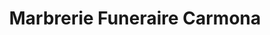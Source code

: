 ---
title: "Marbrerie Funeraire Carmona"
url: /saint-marcellin/marbrerie-funeraire-carmona/
shop: Bestattungen
---